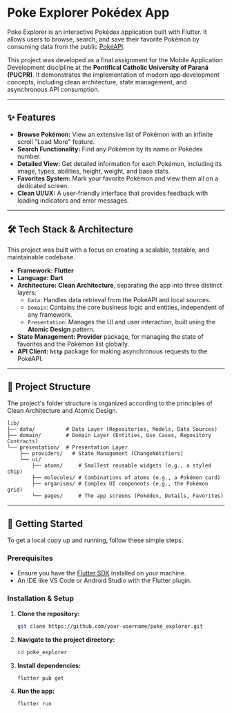 # Poke Explorer Pokédex App

Poke Explorer is an interactive Pokédex application built with Flutter. It allows users to browse, search, and save their favorite Pokémon by consuming data from the public [PokéAPI](https://pokeapi.co/).

This project was developed as a final assignment for the Mobile Application Development discipline at the **Pontifical Catholic University of Paraná (PUCPR)**. It demonstrates the implementation of modern app development concepts, including clean architecture, state management, and asynchronous API consumption.

-----

## ✨ Features

  - **Browse Pokémon:** View an extensive list of Pokémon with an infinite scroll "Load More" feature.
  - **Search Functionality:** Find any Pokémon by its name or Pokédex number.
  - **Detailed View:** Get detailed information for each Pokémon, including its image, types, abilities, height, weight, and base stats.
  - **Favorites System:** Mark your favorite Pokémon and view them all on a dedicated screen.
  - **Clean UI/UX:** A user-friendly interface that provides feedback with loading indicators and error messages.

-----

## 🛠️ Tech Stack & Architecture

This project was built with a focus on creating a scalable, testable, and maintainable codebase.

  - **Framework:** **Flutter**
  - **Language:** **Dart**
  - **Architecture:** **Clean Architecture**, separating the app into three distinct layers:
      - `Data`: Handles data retrieval from the PokéAPI and local sources.
      - `Domain`: Contains the core business logic and entities, independent of any framework.
      - `Presentation`: Manages the UI and user interaction, built using the **Atomic Design** pattern.
  - **State Management:** **Provider** package, for managing the state of favorites and the Pokémon list globally.
  - **API Client:** **`http`** package for making asynchronous requests to the PokéAPI.

-----

## 📂 Project Structure

The project's folder structure is organized according to the principles of Clean Architecture and Atomic Design.

```
lib/
├── data/          # Data Layer (Repositories, Models, Data Sources)
├── domain/        # Domain Layer (Entities, Use Cases, Repository Contracts)
└── presentation/  # Presentation Layer
    ├── providers/   # State Management (ChangeNotifiers)
    └── ui/
        ├── atoms/     # Smallest reusable widgets (e.g., a styled chip)
        ├── molecules/ # Combinations of atoms (e.g., a Pokémon card)
        ├── organisms/ # Complex UI components (e.g., the Pokémon grid)
        └── pages/     # The app screens (Pokédex, Details, Favorites)
```

-----

## 🚀 Getting Started

To get a local copy up and running, follow these simple steps.

### Prerequisites

  - Ensure you have the [Flutter SDK](https://flutter.dev/docs/get-started/install) installed on your machine.
  - An IDE like VS Code or Android Studio with the Flutter plugin.

### Installation & Setup

1.  **Clone the repository:**
    ```sh
    git clone https://github.com/your-username/poke_explorer.git
    ```
2.  **Navigate to the project directory:**
    ```sh
    cd poke_explorer
    ```
3.  **Install dependencies:**
    ```sh
    flutter pub get
    ```
4.  **Run the app:**
    ```sh
    flutter run
    ```